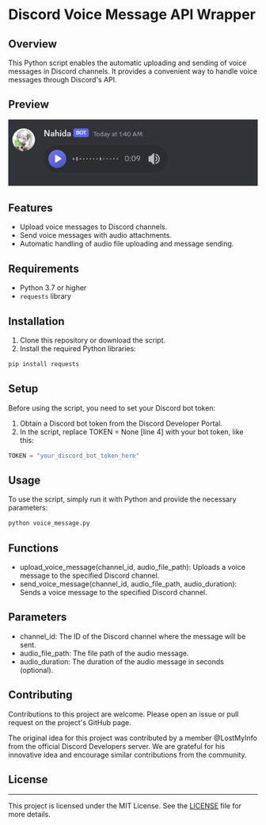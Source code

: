 # Discord Voice Message API Wrapper

## Overview
This Python script enables the automatic uploading and sending of voice messages in Discord channels. It provides a convenient way to handle voice messages through Discord's API.

## Preview
![demo](images/demo.png)

## Features
- Upload voice messages to Discord channels.
- Send voice messages with audio attachments.
- Automatic handling of audio file uploading and message sending.

## Requirements
- Python 3.7 or higher
- `requests` library

## Installation
1. Clone this repository or download the script.
2. Install the required Python libraries:
``` bash
pip install requests
```

## Setup
Before using the script, you need to set your Discord bot token:
1. Obtain a Discord bot token from the Discord Developer Portal.
2. In the script, replace TOKEN = None [line 4] with your bot token, like this:
```python
TOKEN = "your_discord_bot_token_here"
```

## Usage
To use the script, simply run it with Python and provide the necessary parameters:
``` bash
python voice_message.py
```

## Functions
- upload_voice_message(channel_id, audio_file_path): Uploads a voice message to the specified Discord channel.
- send_voice_message(channel_id, audio_file_path, audio_duration): Sends a voice message to the specified Discord channel.

## Parameters
- channel_id: The ID of the Discord channel where the message will be sent.
- audio_file_path: The file path of the audio message.
- audio_duration: The duration of the audio message in seconds (optional).

## Contributing
Contributions to this project are welcome. Please open an issue or pull request on the project's GitHub page.

The original idea for this project was contributed by a member @LostMyInfo<lostmyinfo> from the official Discord Developers server. We are grateful for his innovative idea and encourage similar contributions from the community.

## License
---
This project is licensed under the MIT License. See the [LICENSE](LICENSE) file for more details.

